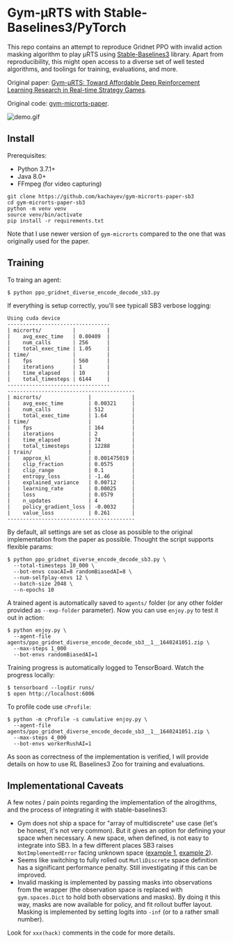 # Gym-μRTS with Stable-Baselines3/PyTorch

This repo contains an attempt to reproduce Gridnet PPO with invalid action masking algorithm to play μRTS using [Stable-Baselines3](https://github.com/DLR-RM/stable-baselines3) library. Apart from reproducibility, this might open access to a diverse set of well tested algorithms, and toolings for training, evaluations, and more.

Original paper: [Gym-μRTS: Toward Affordable Deep Reinforcement Learning Research in Real-time Strategy Games](https://arxiv.org/abs/2105.13807).

Original code: [gym-microrts-paper](https://github.com/vwxyzjn/gym-microrts-paper).

![demo.gif](https://github.com/vwxyzjn/gym-microrts/raw/master/static/fullgame.gif)

## Install

Prerequisites:
* Python 3.7.1+
* Java 8.0+
* FFmpeg (for video capturing)

```
git clone https://github.com/kachayev/gym-microrts-paper-sb3
cd gym-microrts-paper-sb3
python -m venv venv
source venv/bin/activate
pip install -r requirements.txt
```

Note that I use newer version of `gym-microrts` compared to the one that was originally used for the paper.

## Training

To traing an agent:

```
$ python ppo_gridnet_diverse_encode_decode_sb3.py
```

If everything is setup correctly, you'll see typicall SB3 verbose logging:

```
Using cuda device
---------------------------------
| microrts/          |          |
|    avg_exec_time   | 0.00409  |
|    num_calls       | 256      |
|    total_exec_time | 1.05     |
| time/              |          |
|    fps             | 560      |
|    iterations      | 1        |
|    time_elapsed    | 10       |
|    total_timesteps | 6144     |
---------------------------------
-----------------------------------------
| microrts/               |             |
|    avg_exec_time        | 0.00321     |
|    num_calls            | 512         |
|    total_exec_time      | 1.64        |
| time/                   |             |
|    fps                  | 164         |
|    iterations           | 2           |
|    time_elapsed         | 74          |
|    total_timesteps      | 12288       |
| train/                  |             |
|    approx_kl            | 0.001475019 |
|    clip_fraction        | 0.0575      |
|    clip_range           | 0.1         |
|    entropy_loss         | -1.46       |
|    explained_variance   | 0.00712     |
|    learning_rate        | 0.00025     |
|    loss                 | 0.0579      |
|    n_updates            | 4           |
|    policy_gradient_loss | -0.0032     |
|    value_loss           | 0.261       |
-----------------------------------------
```

By default, all settings are set as close as possible to the original implementation from the paper as possible. Thought the script supports flexible params:

```shell
$ python ppo_gridnet_diverse_encode_decode_sb3.py \
  --total-timesteps 10_000 \
  --bot-envs coacAI=8 randomBiasedAI=8 \
  --num-selfplay-envs 12 \
  --batch-size 2048 \
  --n-epochs 10
```

A trained agent is automatically saved to `agents/` folder (or any other folder provided as `--exp-folder` parameter). Now you can use `enjoy.py` to test it out in action:

```shell
$ python enjoy.py \
  --agent-file agents/ppo_gridnet_diverse_encode_decode_sb3__1__1640241051.zip \
  --max-steps 1_000
  --bot-envs randomBiasedAI=1
```

Training progress is automatically logged to TensorBoard. Watch the progress locally:

```shell
$ tensorboard --logdir runs/
$ open http://localhost:6006
```

To profile code use `cProfile`:

```shell
$ python -m cProfile -s cumulative enjoy.py \
  --agent-file agents/ppo_gridnet_diverse_encode_decode_sb3__1__1640241051.zip \
  --max-steps 4_000
  --bot-envs workerRushAI=1
```

As soon as correctness of the implementation is verified, I will provide details on how to use RL Baselines3 Zoo for training and evaluations.

## Implementational Caveats

A few notes / pain points regarding the implementation of the alrogithms, and the process of integrating it with stable-baselines3:

* Gym does not ship a space for "array of multidiscrete" use case (let's be honest, it's not very common). But it gives an option for defining your space when necessary. A new space, when defined, is not easy to integrate into SB3. In a few different places SB3 raises `NotImplementedError` facing unknown space ([example 1](https://github.com/DLR-RM/stable-baselines3/blob/df6f9de8f46509dad47e6d2e5620aa993b0fc883/stable_baselines3/common/distributions.py#L644), [example 2](https://github.com/DLR-RM/stable-baselines3/blob/df6f9de8f46509dad47e6d2e5620aa993b0fc883/stable_baselines3/common/preprocessing.py#L183)).
* Seems like switching to fully rolled out `MutliDiscrete` space definition has a significant performance penalty. Still investigating if this can be improved.
* Invalid masking is implemented by passing masks into observations from the wrapper (the observation space is replaced with `gym.spaces.Dict` to hold both observations and masks). By doing it this way, masks are now available for policy, and fit rollout buffer layout. Masking is implemented by setting logits into `-inf` (or to a rather small number).

Look for `xxx(hack)` comments in the code for more details.